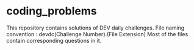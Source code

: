 # coding_problems
This repository contains solutions of DEV daily challenges.
File naming convention :
devdc(Challenge Number).(File Extension)
Most of the files contain corresponding questions in it.
